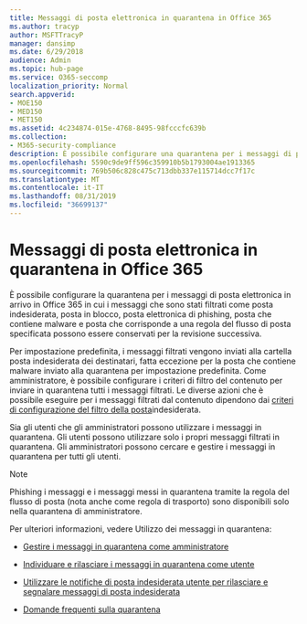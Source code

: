 ```yaml
---
title: Messaggi di posta elettronica in quarantena in Office 365
ms.author: tracyp
author: MSFTTracyP
manager: dansimp
ms.date: 6/29/2018
audience: Admin
ms.topic: hub-page
ms.service: O365-seccomp
localization_priority: Normal
search.appverid:
- MOE150
- MED150
- MET150
ms.assetid: 4c234874-015e-4768-8495-98fcccfc639b
ms.collection:
- M365-security-compliance
description: È possibile configurare una quarantena per i messaggi di posta elettronica in arrivo in Office 365 in cui i messaggi di posta elettronica in arrivo che sono stati filtrati come posta indesiderata, massa, phishing e malware possono essere conservati per la revisione successiva.
ms.openlocfilehash: 5590c9de9ff596c359910b5b1793004ae1913365
ms.sourcegitcommit: 769b506c828c475c713dbb337e115714dcc7f17c
ms.translationtype: MT
ms.contentlocale: it-IT
ms.lasthandoff: 08/31/2019
ms.locfileid: "36699137"
---
```

# <a name="quarantine-email-messages-in-office-365"></a>Messaggi di posta elettronica in quarantena in Office 365

È possibile configurare la quarantena per i messaggi di posta elettronica in arrivo in Office 365 in cui i messaggi che sono stati filtrati come posta indesiderata, posta in blocco, posta elettronica di phishing, posta che contiene malware e posta che corrisponde a una regola del flusso di posta specificata possono essere conservati per la revisione successiva.
  
Per impostazione predefinita, i messaggi filtrati vengono inviati alla cartella posta indesiderata dei destinatari, fatta eccezione per la posta che contiene malware inviato alla quarantena per impostazione predefinita. Come amministratore, è possibile configurare i criteri di filtro del contenuto per inviare in quarantena tutti i messaggi filtrati. Le diverse azioni che è possibile eseguire per i messaggi filtrati dal contenuto dipendono dai [criteri di configurazione del filtro della posta](configure-your-spam-filter-policies.md)indesiderata.
  
Sia gli utenti che gli amministratori possono utilizzare i messaggi in quarantena. Gli utenti possono utilizzare solo i propri messaggi filtrati in quarantena. Gli amministratori possono cercare e gestire i messaggi in quarantena per tutti gli utenti.

> [!NOTE]
> Phishing i messaggi e i messaggi messi in quarantena tramite la regola del flusso di posta (nota anche come regola di trasporto) sono disponibili solo nella quarantena di amministratore.
  
Per ulteriori informazioni, vedere Utilizzo dei messaggi in quarantena:
  
- [Gestire i messaggi in quarantena come amministratore](manage-quarantined-messages-and-files.md)

- [Individuare e rilasciare i messaggi in quarantena come utente](find-and-release-quarantined-messages-as-a-user.md)

- [Utilizzare le notifiche di posta indesiderata utente per rilasciare e segnalare messaggi di posta indesiderata](use-spam-notifications-to-release-and-report-quarantined-messages.md)

- [Domande frequenti sulla quarantena](quarantine-faq.md)
